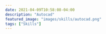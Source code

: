 ```yaml
---
date: 2021-04-09T10:58:08-04:00
description: "Autocad"
featured_image: "images/skills/autocad.png"
tags: ["Skills"]
---
```


